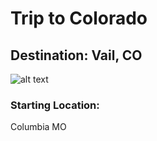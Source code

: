 # Trip to Colorado

## Destination: Vail, CO
![alt text](http://www.vailgov.com/portals/0/img/tiles/full4.jpg)

### Starting Location:
Columbia MO
